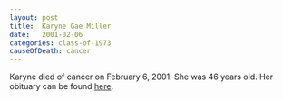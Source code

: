 ```yaml
---
layout: post
title:  Karyne Gae Miller
date:   2001-02-06
categories: class-of-1973
causeOfDeath: cancer
---
```

Karyne died of cancer on February 6, 2001. She was 46 years old. Her obituary can be found [here](http://www.legacy.com/obituaries/heraldnet/obituary.aspx?n=Karyne-Miller&pid=17500521).
